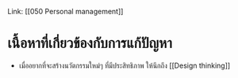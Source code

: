 Link: [[050 Personal management]]

# เนื้อหาที่เกี่ยวข้องกับการแก้ปัญหา

- เมื่ออยากที่จะสร้างนวัตกรรมใหม่ๆ ที่มีประสิทธิภาพ ให้นึกถึง [[Design thinking]]